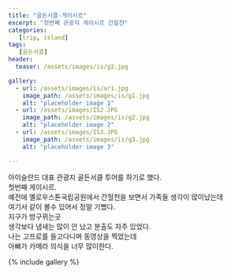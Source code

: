 ```yaml
---
title: "골든서클-게이시르"
excerpt: "첫번째 관광지 게이시르 간헐천"
categories:
   [trip, island]
tags:
   [골든서클]
header:
  teaser: /assets/images/is/g2.jpg

gallery:
  - url: /assets/images/is/ar1.jpg
    image_path: /assets/images/is/g1.jpg
    alt: "placeholder image 1"
  - url: /assets/images/IS2.JPG
    image_path: /assets/images/is/g2.jpg
    alt: "placeholder image 2"
  - url: /assets/images/IS3.JPG
    image_path: /assets/images/is/g3.jpg
    alt: "placeholder image 3"

---
```


아이슬란드 대표 관광지 골든서클 투어를 하기로 했다.  
첫번째 게이시르.  
예전에 옐로우스톤국립공원에서 간헐천을 보면서 가족들 생각이 많이났는데  
여기서 같이 볼수 있어서 정말 기뻤다.  
지구가 방구뀌는곳  
생각보다 냄새는 많이 안 났고 분출도 자주 있었다.  
나는 고프로를 들고다니며 동영상을 찍었는데  
아빠가 카메라 의식을 너무 많이한다.  

{% include gallery  %}

